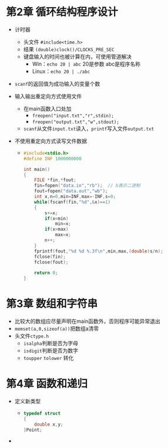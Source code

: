 # 第2章 循环结构程序设计

- 计时器

  - 头文件 `#include<time.h>`
  - 结果 `(double)clock()/CLOCKS_PRE_SEC`
  - 键盘输入的时间也被计算在内，可使用管道解决
    - Win：`echo 20 | abc` 20是参数 abc是程序名称
    - Linux：`echo 20 | ./abc` 

- `scanf`的返回值为成功输入的变量个数

- 输入输出重定向方式使用文件

  - 在main函数入口处加
    - `freopen("input.txt","r",stdin);`
    - `freopen("output.txt","w",stdout);`
  - `scanf`从文件`input.txt`读入，`printf`写入文件`output.txt`

- 不使用重定向方式读写文件数据

  - ```cpp
    #include<stdio.h>
    #define INF 1000000000
    
    int main()
    {
    	FILE *fin,*fout;
    	fin=fopen("data.in","rb");	// b表示二进制
    	fout=fopen("data.out","wb");
    	int x,n=0,min=INF,max=-INF,s=0;
    	while(fscanf(fin,"%d",&x)==1)
    	{
    		s+=x;
    		if(x<min)
    			min=x;
    		if(x>max)
    			max=x;
    		n++;
    	}
    	fprintf(fout,"%d %d %.3f\n",min,max,(double)s/n);
    	fclose(fin);
    	fclose(fout);
    	
    	return 0;
    }
    
    
    ```

# 第3章 数组和字符串

- 比较大的数组应尽量声明在main函数外，否则程序可能异常退出
- `memset(a,0,sizeof(a))`把数组a清零
- 头文件`ctype.h`
  - `isalpha`判断是否为字母
  - `isdigit`判断是否为数字
  - `toupper` `tolower` 转化

# 第4章 函数和递归

- 定义新类型

  - ```cpp
    typedef struct
    {
    	double x,y;
    }Point;
    ```

- 